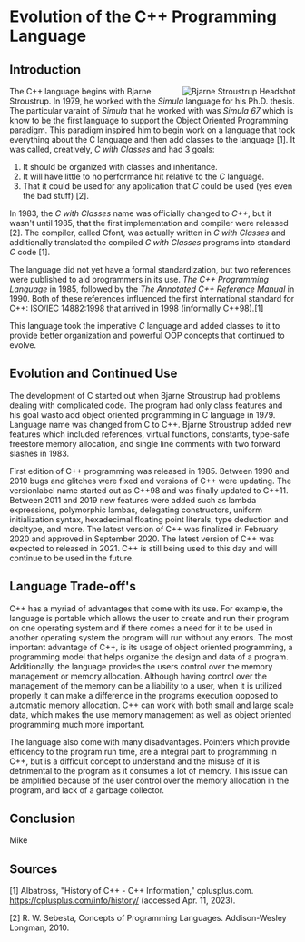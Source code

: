 # Evolution of the C++ Programming Language

## Introduction

<img align="right" src="images/stroustrup.jpg" alt="Bjarne Stroustrup Headshot"/> The C++ language begins with Bjarne Stroustrup. In 1979, he worked with the _Simula_ language for his Ph.D. thesis. The particular varaint of _Simula_ that he worked with was _Simula 67_ which is know to be the first language to support the Object Oriented Programming paradigm. This paradigm inspired him to begin work on a language that took everything about the C language and then add classes to the language [1]. It was called, creatively, _C with Classes_ and had 3 goals: 

1. It should be organized with classes and inheritance.
2. It will have little to no performance hit relative to the _C_ language.
3. That it could be used for any application that _C_ could be used (yes even the bad stuff) [2].

In 1983, the _C with Classes_ name was officially changed to _C++_, but it wasn't until 1985, that the first implementation and compiler were released [2]. The compiler, called Cfont, was actually written in _C with Classes_ and additionally translated the compiled _C with Classes_ programs into standard _C_ code [1].

The language did not yet have a formal standardization, but two references were published to aid programmers in its use. _The C++ Programming Language_ in 1985, followed by the _The Annotated C++ Reference Manual_ in 1990. Both of these references influenced the first international standard for C++: ISO/IEC 14882:1998 that arrived in 1998 (informally C++98).[1]

This language took the imperative _C_ language and added classes to it to provide better organization and powerful OOP concepts that continued to evolve.


## Evolution and Continued Use

The development of C started out when Bjarne Stroustrup had problems dealing with complicated code. The program had only class features and his goal wasto add object oriented programming in C language in 1979. Language name was changed from C to C++. Bjarne Stroustrup added new features which included references, virtual functions, constants, type-safe freestore memory allocation, and single line comments with two forward slashes in 1983. 

First edition of C++ programming was released in 1985. Between 1990 and 2010 bugs and glitches were fixed and versions of C++ were updating. The versionlabel name started out as C++98 and was finally updated to C++11. Between 2011 and 2019 new features were added such as lambda expressions, polymorphic lambas, delegating constructors, uniform initialization syntax, hexadecimal floating point literals, type deduction and decltype, and more. The latest version of C++ was finalized in February 2020 and approved in September 2020. The latest version of C++ was expected to released in 2021. C++ is still being used to this day and will continue to be used in the future.       

## Language Trade-off's

C++ has a myriad of advantages that come with its use. For example, the language is portable which allows the user to create and run their program on one operating system and if there comes a need for it to be used in another operating system the program will run without any errors. The most important advantage of C++, is its usage of object oriented programming, a programming model that helps organize the design and data of a program. Additionally, the language provides the users control over the memory management or memory allocation. Although having control over the management of the memory can be a liability to a user, when it is utilized properly it can make a difference in the programs execution opposed to automatic memory allocation. C++ can work with both small and large scale data, which makes the use memory management as well as object oriented programming much more important.

The language also come with many disadvantages. Pointers which provide efficency to the program run time, are a integral part to programming in C++, but is a difficult concept to understand and the misuse of it is detrimental to the program as it consumes a lot of memory. This issue can be amplified because of the user control over the memory allocation in the program, and lack of a garbage collector.

## Conclusion

Mike

## Sources

[1] Albatross, "History of C++ - C++ Information," cplusplus.com. https://cplusplus.com/info/history/ (accessed Apr. 11, 2023).

[2] R. W. Sebesta, Concepts of Programming Languages. Addison-Wesley Longman, 2010.

‌

‌
